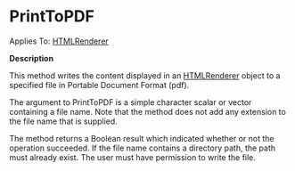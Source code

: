 




<h1 class="heading"><span class="name">PrintToPDF</span></h1>

Applies To: [HTMLRenderer](../a-z/htmlrenderer.md)


**Description**


This method writes the content displayed in an [HTMLRenderer](../a-z/htmlrenderer.md) object to a specified file in Portable Document Format (pdf).


The argument to PrintToPDF is a simple character scalar or vector containing a file name. Note that the method does not add any extension to the file name that is supplied.


The method returns a Boolean result which indicated whether or not the operation succeeded. If the file name contains a directory path, the path must already exist. The user must have permission to write the file.



